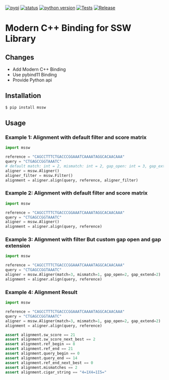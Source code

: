 [![pypi](https://img.shields.io/pypi/v/mssw.svg)][pypi status]
[![status](https://img.shields.io/pypi/status/mssw.svg)][pypi status]
[![python version](https://img.shields.io/pypi/pyversions/mssw)][pypi status]
[![Tests](https://github.com/cauliyang/Complete-Striped-Smith-Waterman-Library/actions/workflows/tests.yml/badge.svg)](https://github.com/cauliyang/Complete-Striped-Smith-Waterman-Library/actions/workflows/tests.yml)
[![Release](https://github.com/cauliyang/Complete-Striped-Smith-Waterman-Library/actions/workflows/release.yml/badge.svg)](https://github.com/cauliyang/Complete-Striped-Smith-Waterman-Library/actions/workflows/release.yml)

[pypi status]: https://pypi.org/project/mssw/0.1.1/

# Modern C++ Binding for SSW Library

## Changes

- Add Modern C++ Binding
- Use pybind11 Binding
- Provide Python api

## Installation

```bash
$ pip install mssw
```

## Usage

### Example 1: Alignment with default filter and score matrix

```python
import mssw

reference = "CAGCCTTTCTGACCCGGAAATCAAAATAGGCACAACAAA"
query = "CTGAGCCGGTAAATC"
# default match: int = 2, mismatch: int = 2, gap_open: int = 3, gap_extend: int = 1
aligner = mssw.Aligner()
aligner_filter = mssw.Filter()
alignment = aligner.align(query, reference, aligner_filter)
```

### Example 2: Alignment with default filter and score matrix

```python
import mssw

reference = "CAGCCTTTCTGACCCGGAAATCAAAATAGGCACAACAAA"
query = "CTGAGCCGGTAAATC"
aligner = mssw.Aligner()
alignment = aligner.align(query, reference)
```

### Example 3: Alignment with filter But custom gap open and gap extension

```python
import mssw

reference = "CAGCCTTTCTGACCCGGAAATCAAAATAGGCACAACAAA"
query = "CTGAGCCGGTAAATC"
aligner = mssw.Aligner(match=3, mismatch=1, gap_open=2, gap_extend=2)
alignment = aligner.align(query, reference)
```

### Example 4: Alignment Result

```python
import mssw

reference = "CAGCCTTTCTGACCCGGAAATCAAAATAGGCACAACAAA"
query = "CTGAGCCGGTAAATC"
aligner = mssw.Aligner(match=3, mismatch=1, gap_open=2, gap_extend=2)
alignment = aligner.align(query, reference)

assert alignment.sw_score == 21
assert alignment.sw_score_next_best == 2
assert alignment.ref_begin == 8
assert alignment.ref_end == 21
assert alignment.query_begin == 0
assert alignment.query_end == 14
assert alignment.ref_end_next_best == 0
assert alignment.mismatches == 2
assert alignment.cigar_string == "4=1X4=1I5="
```
